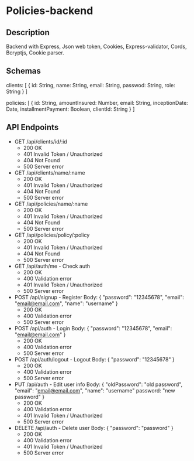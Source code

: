 # Policies-backend

## Description

Backend with Express, Json web token, Cookies, Express-validator, Cords, Bcryptjs, Cookie parser.

## Schemas



clients: [
  {
    id: String,
    name: String,
    email: String,
    passwod: String,
    role: String
  }
]

policies: [
  {
    id: String,
    amountInsured: Number,
    email: String,
    inceptionDate: Date,
    installmentPayment: Boolean,
    clientId: String
  }
]

## API Endpoints

- GET /api/clients/id/:id
  - 200 OK
  - 401 Invalid Token / Unauthorized
  - 404 Not Found
  - 500 Server error
- GET /api/clients/name/:name
  - 200 OK
  - 401 Invalid Token / Unauthorized
  - 404 Not Found
  - 500 Server error
- GET /api/policies/name/:name
  - 200 OK
  - 401 Invalid Token / Unauthorized
   - 404 Not Found
  - 500 Server error
- GET /api/policies/policy/:policy
  - 200 OK
  - 401 Invalid Token / Unauthorized
  - 404 Not Found
  - 500 Server error
- GET /api/auth/me - Check auth
  - 200 OK
  - 400 Validation error
  - 401 Invalid Token / Unauthorized
  - 500 Server error
- POST /api/signup - Register
  Body: { "password": "12345678", "email": "email@email.com", "name": "username" }
  - 200 OK
  - 400 Validation error
  - 500 Server error
- POST /api/auth - Login
  Body: { "password": "12345678", "email": "email@email.com" }
  - 200 OK
  - 400 Validation error
  - 500 Server error
- POST /api/auth/logout - Logout
  Body: { "password": "12345678" }
  - 200 OK
  - 400 Validation error
  - 500 Server error
- PUT /api/auth - Edit user info
  Body: { "oldPassword": "old password", "email": "email@email.com", "name": "username" password: "new password" }
  - 200 OK
  - 400 Validation error
  - 401 Invalid Token / Unauthorized
  - 500 Server error
- DELETE /api/auth - Delete user
  Body: { "password": "password" }
  - 200 OK
  - 400 Validation error
  - 401 Invalid Token / Unauthorized
  - 500 Server error

